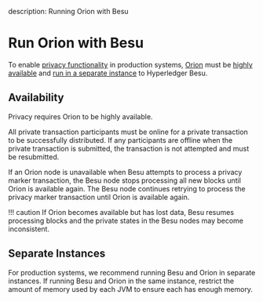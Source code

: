 description: Running Orion with Besu 
<!--- END of page meta data -->

# Run Orion with Besu 

To enable [privacy functionality](../../Concepts/Privacy/Privacy-Overview.md) in production systems, [Orion](https://docs.orion.pegasys.tech/en/stable/) 
must be [highly available](#availability) and [run in a separate instance](#separate-instances) to Hyperledger Besu. 

## Availability 

Privacy requires Orion to be highly available. 

All private transaction participants must be online for a private transaction to be successfully distributed.
If any participants are offline when the private transaction is submitted, the transaction is not attempted 
and must be resubmitted.

If an Orion node is unavailable when Besu attempts to process a privacy marker transaction, the Besu node 
stops processing all new blocks until Orion is available again. The Besu node continues retrying to process
the privacy marker transaction until Orion is available again. 

!!! caution
    If Orion becomes available but has lost data, Besu resumes processing blocks and the private states
    in the Besu nodes may become inconsistent.  
    
## Separate Instances 

For production systems, we recommend running Besu and Orion in separate instances. If running Besu 
and Orion in the same instance, restrict the amount of memory used by each JVM to ensure each has 
enough memory. 